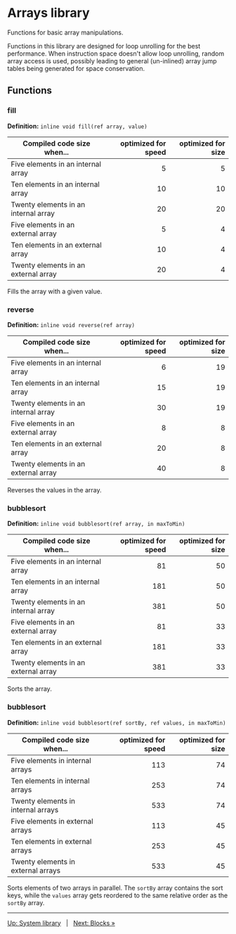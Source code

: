 # Arrays library

Functions for basic array manipulations.

Functions in this library are designed for loop unrolling for the best performance.
When instruction space doesn't allow loop unrolling, random array access is used,
possibly leading to general (un-inlined) array jump tables being generated for space conservation.

## Functions

### fill

**Definition:** `inline void fill(ref array, value)`

| Compiled code size when...               | optimized for speed | optimized for size |
|------------------------------------------|--------------------:|-------------------:|
| Five elements in an internal array       |                   5 |                  5 |
| Ten elements in an internal array        |                  10 |                 10 |
| Twenty elements in an internal array     |                  20 |                 20 |
| Five elements in an external array       |                   5 |                  4 |
| Ten elements in an external array        |                  10 |                  4 |
| Twenty elements in an external array     |                  20 |                  4 |

Fills the array with a given value.


### reverse

**Definition:** `inline void reverse(ref array)`

| Compiled code size when...               | optimized for speed | optimized for size |
|------------------------------------------|--------------------:|-------------------:|
| Five elements in an internal array       |                   6 |                 19 |
| Ten elements in an internal array        |                  15 |                 19 |
| Twenty elements in an internal array     |                  30 |                 19 |
| Five elements in an external array       |                   8 |                  8 |
| Ten elements in an external array        |                  20 |                  8 |
| Twenty elements in an external array     |                  40 |                  8 |

Reverses the values in the array.


### bubblesort

**Definition:** `inline void bubblesort(ref array, in maxToMin)`

| Compiled code size when...               | optimized for speed | optimized for size |
|------------------------------------------|--------------------:|-------------------:|
| Five elements in an internal array       |                  81 |                 50 |
| Ten elements in an internal array        |                 181 |                 50 |
| Twenty elements in an internal array     |                 381 |                 50 |
| Five elements in an external array       |                  81 |                 33 |
| Ten elements in an external array        |                 181 |                 33 |
| Twenty elements in an external array     |                 381 |                 33 |

Sorts the array.


### bubblesort

**Definition:** `inline void bubblesort(ref sortBy, ref values, in maxToMin)`

| Compiled code size when...               | optimized for speed | optimized for size |
|------------------------------------------|--------------------:|-------------------:|
| Five elements in internal arrays         |                 113 |                 74 |
| Ten elements in internal arrays          |                 253 |                 74 |
| Twenty elements in internal arrays       |                 533 |                 74 |
| Five elements in external arrays         |                 113 |                 45 |
| Ten elements in external arrays          |                 253 |                 45 |
| Twenty elements in external arrays       |                 533 |                 45 |

Sorts elements of two arrays in parallel. The `sortBy` array contains the sort keys, while the
`values` array gets reordered to the same relative order as the `sortBy` array.


---

[Up: System library](SYSTEM-LIBRARY.markdown) &nbsp; | &nbsp; [Next: Blocks »](SYSTEM-LIBRARY-BLOCKS.markdown)
